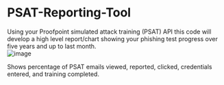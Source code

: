 # PSAT-Reporting-Tool
Using your Proofpoint simulated attack training (PSAT) API this code will develop a high level report/chart showing your phishing test progress over five years and up to last month. <br/>
![image](https://github.com/user-attachments/assets/4f6f174e-34d1-48a4-b5f8-cbd97252bcc9)


Shows percentage of PSAT emails viewed, reported, clicked, credentials entered, and training completed.
